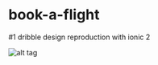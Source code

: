 # book-a-flight
#1 dribble design reproduction with ionic 2

![alt tag](https://d13yacurqjgara.cloudfront.net/users/686763/screenshots/3035627/attachments/636669/trvl-dribbble-cards-flight-1.png)
